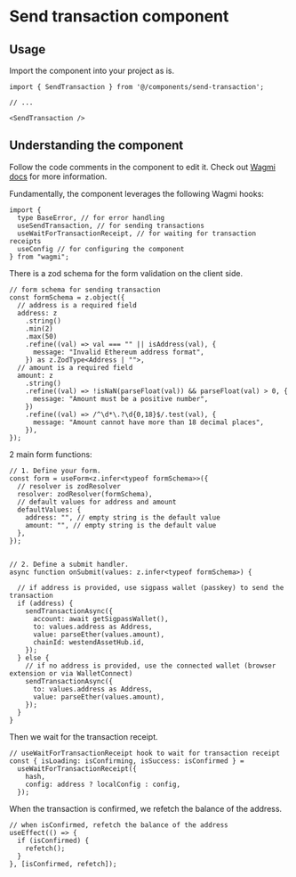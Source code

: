 # Send transaction component

## Usage

Import the component into your project as is.

```tsx
import { SendTransaction } from '@/components/send-transaction';

// ...

<SendTransaction />
```

## Understanding the component

Follow the code comments in the component to edit it. Check out [Wagmi docs](https://wagmi.sh/react/getting-started) for more information.

Fundamentally, the component leverages the following Wagmi hooks:

```tsx
import {
  type BaseError, // for error handling
  useSendTransaction, // for sending transactions
  useWaitForTransactionReceipt, // for waiting for transaction receipts
  useConfig // for configuring the component
} from "wagmi";
```

There is a zod schema for the form validation on the client side.

```tsx
// form schema for sending transaction
const formSchema = z.object({
  // address is a required field
  address: z
    .string()
    .min(2)
    .max(50)
    .refine((val) => val === "" || isAddress(val), {
      message: "Invalid Ethereum address format",
    }) as z.ZodType<Address | "">,
  // amount is a required field
  amount: z
    .string()
    .refine((val) => !isNaN(parseFloat(val)) && parseFloat(val) > 0, {
      message: "Amount must be a positive number",
    })
    .refine((val) => /^\d*\.?\d{0,18}$/.test(val), {
      message: "Amount cannot have more than 18 decimal places",
    }),
});
```

2 main form functions:

```tsx
// 1. Define your form.
const form = useForm<z.infer<typeof formSchema>>({
  // resolver is zodResolver
  resolver: zodResolver(formSchema),
  // default values for address and amount
  defaultValues: {
    address: "", // empty string is the default value
    amount: "", // empty string is the default value
  },
});


// 2. Define a submit handler.
async function onSubmit(values: z.infer<typeof formSchema>) {

  // if address is provided, use sigpass wallet (passkey) to send the transaction
  if (address) {
    sendTransactionAsync({
      account: await getSigpassWallet(),
      to: values.address as Address,
      value: parseEther(values.amount),
      chainId: westendAssetHub.id,
    });
  } else {
    // if no address is provided, use the connected wallet (browser extension or via WalletConnect)
    sendTransactionAsync({
      to: values.address as Address,
      value: parseEther(values.amount),
    });
  }
}
```

Then we wait for the transaction receipt.

```tsx
// useWaitForTransactionReceipt hook to wait for transaction receipt
const { isLoading: isConfirming, isSuccess: isConfirmed } =
  useWaitForTransactionReceipt({
    hash,
    config: address ? localConfig : config,
  });
```

When the transaction is confirmed, we refetch the balance of the address.

```tsx
// when isConfirmed, refetch the balance of the address
useEffect(() => {
  if (isConfirmed) {
    refetch();
  }
}, [isConfirmed, refetch]);
```
